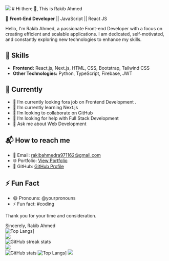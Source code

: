 <img src= "https://codilime.com/static/354674827088fb7685eb981f2055ce71/header-backend-tools.png">
# Hi there 👋, This is Rakib Ahmed

🚀 **Front-End Developer** || JavaScript || React JS

Hello, I'm Rakib Ahmed, a passionate Front-end Developer with a focus on creating efficient and scalable applications. I am dedicated, self-motivated, and constantly exploring new technologies to enhance my skills.

## 🔧 Skills

- **Frontend:** React.js, Next.js, HTML, CSS, Bootstrap, Tailwind CSS
- **Other Technologies:** Python, TypeScript, Firebase, JWT

## 🌱 Currently

- 🔭 I’m currently looking fora job on Frontend Development .
- 🌱 I’m currently learning Next.js
- 👯 I’m looking to collaborate on GitHub
- 🤔 I’m looking for help with Full Stack Development
- 💬 Ask me about Web Development

## 📬 How to reach me

- 📧 Email: rakibahmedra971162@gmail.com
- 🌐 Portfolio: [View Portfolio](https://your-portfolio-url.com)
- 🐙 GitHub: [GitHub Profile](https://github.com/YourGitHubUsername)

## ⚡ Fun Fact

- 😄 Pronouns: @yourpronouns
- ⚡ Fun fact: #coding

Thank you for your time and consideration.

Sincerely, Rakib Ahmed <br>
![Top Langs](https://github-readme-stats.vercel.app/api/top-langs/?username=devRokib)] <br/>
![](https://github.com/anuraghazra/github-readme-stats)<br/>
![GitHub streak stats](https://github-readme-streak-stats.herokuapp.com/?user=devRokib)  <br/>
![](https://komarev.com/ghpvc/?username=devRokib&color=green) <br/>
![GitHub stats](https://github-readme-stats.vercel.app/api?username=username&show_icons=true&count_private=true)
![Top Langs](https://github-readme-stats.vercel.app/api/top-langs/?username=devRokib)]
![](https://github.com/anuraghazra/github-readme-stats) 


